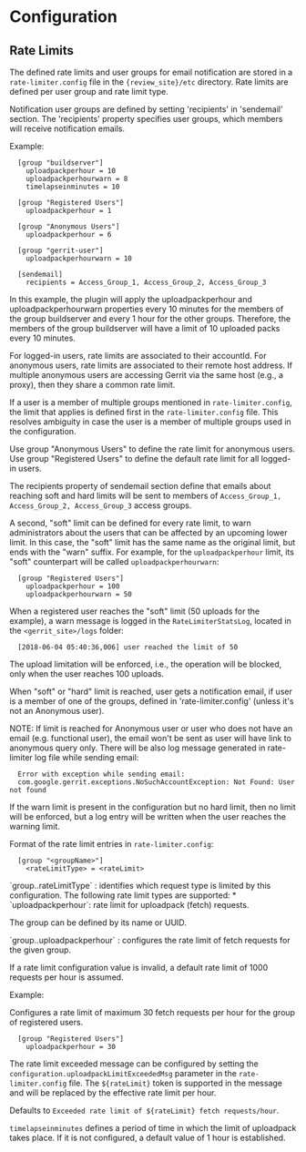 Configuration
=============

Rate Limits
-----------

The defined rate limits and user groups for email notification are stored in a
`rate-limiter.config` file in the `{review_site}/etc` directory. Rate limits are
defined per user group and rate limit type.

Notification user groups are defined by setting 'recipients' in 'sendemail'
section. The 'recipients' property specifies user groups, which members will
receive notification emails.

Example:

```
  [group "buildserver"]
    uploadpackperhour = 10
    uploadpackperhourwarn = 8
    timelapseinminutes = 10

  [group "Registered Users"]
    uploadpackperhour = 1

  [group "Anonymous Users"]
    uploadpackperhour = 6

  [group "gerrit-user"]
    uploadpackperhourwarn = 10

  [sendemail]
    recipients = Access_Group_1, Access_Group_2, Access_Group_3
```

In this example, the plugin will apply the uploadpackperhour and
uploadpackperhourwarn properties every 10 minutes for the members of
the group buildserver and every 1 hour for the other groups. Therefore,
the members of the group buildserver will have a limit of 10 uploaded
packs every 10 minutes.

For logged-in users, rate limits are associated to their accountId. For
anonymous users, rate limits are associated to their remote host address.
If multiple anonymous users are accessing Gerrit via the same host (e.g.,
a proxy), then they share a common rate limit.

If a user is a member of multiple groups mentioned in `rate-limiter.config`,
the limit that applies is defined first in the `rate-limiter.config` file.
This resolves ambiguity in case the user is a member of multiple groups
used in the configuration.

Use group "Anonymous Users" to define the rate limit for anonymous users.
Use group "Registered Users" to define the default rate limit for all logged-in
users.

The recipients property of sendemail section define that emails about reaching
soft and hard limits will be sent to members of `Access_Group_1, Access_Group_2,
Access_Group_3` access groups.

A second, "soft" limit can be defined for every rate limit, to warn
administrators about the users that can be affected by an upcoming lower limit.
In this case, the "soft" limit has the same name as the original limit, but
ends with the "warn" suffix. For example, for the `uploadpackperhour` limit,
its "soft" counterpart will be called `uploadpackperhourwarn`:

```
  [group "Registered Users"]
    uploadpackperhour = 100
    uploadpackperhourwarn = 50
```

When a registered user reaches the "soft" limit (50 uploads for the example),
a warn message is logged in the `RateLimiterStatsLog`, located in the
`<gerrit_site>/logs` folder:

```
  [2018-06-04 05:40:36,006] user reached the limit of 50
```

The upload limitation will be enforced, i.e., the operation will be blocked,
only when the user reaches 100 uploads.

When "soft" or "hard" limit is reached, user gets a notification email, if user
is a member of one of the groups, defined in 'rate-limiter.config' (unless it's
not an Anonymous user).

NOTE: If limit is reached for Anonymous user or user who does not have an email
(e.g. functional user), the email won't be sent as user will have link to
anonymous query only. There will be also log message generated in rate-limiter
log file while sending email:

```
  Error with exception while sending email:
  com.google.gerrit.exceptions.NoSuchAccountException: Not Found: User not found
```

If the warn limit is present in the configuration but no hard limit, then no
limit will be enforced, but a log entry will be written when the user reaches
the warning limit.

Format of the rate limit entries in `rate-limiter.config`:

```
  [group "<groupName>"]
    <rateLimitType> = <rateLimit>
```

<a id="rateLimitType>">
`group.<groupName>.rateLimitType`
: identifies which request type is limited by this configuration.
The following rate limit types are supported:
* `uploadpackperhour`: rate limit for uploadpack (fetch) requests.

The group can be defined by its name or UUID.

<a id="uploadpackperhour">
`group.<groupName>.uploadpackperhour`
: configures the rate limit of fetch requests for the given group.

If a rate limit configuration value is invalid, a default rate limit of
1000 requests per hour is assumed.

Example:

Configures a rate limit of maximum 30 fetch requests per hour for the
group of registered users.

```
  [group "Registered Users"]
    uploadpackperhour = 30
```

The rate limit exceeded message can be configured by setting the
`configuration.uploadpackLimitExceededMsg` parameter in the
`rate-limiter.config` file. The `${rateLimit}` token is supported in the
message and will be replaced by the effective rate limit per hour.

Defaults to `Exceeded rate limit of ${rateLimit} fetch requests/hour`.

`timelapseinminutes` defines a period of time in which the limit of
uploadpack takes place. If it is not configured, a default value of 1 hour
is established.
